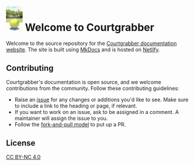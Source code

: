 # <img src="./docs/images/courtgrabber_logo.png" alt="Courtgrabber logo" width="45"> Welcome to Courtgrabber

Welcome to the source repository for the [Courtgrabber documentation website](https://courtgrabber.netlify.app). The site is built using [MkDocs](https://www.mkdocs.org/) and is hosted on [Netlify](https://netlify.com).

## Contributing

Courtgrabber's documentation is open source, and we welcome contributions from the community. Follow these contributing guidelines:

- Raise an [issue](https://github.com/tiffany76/courtgrabber-docs/issues/new) for any changes or additions you'd like to see. Make sure to include a link to the heading or page, if relevant.
- If you want to work on an issue, ask to be assigned in a comment. A maintainer will assign the issue to you. 
- Follow the [fork-and-pull model](https://docs.github.com/en/pull-requests/collaborating-with-pull-requests/getting-started/about-collaborative-development-models#fork-and-pull-model) to put up a PR.

## License

[CC BY-NC 4.0](https://creativecommons.org/licenses/by-nc/4.0)
